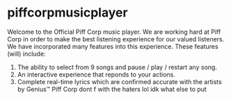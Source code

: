 # piffcorpmusicplayer
Welcome to the Official Piff Corp music player. We are working hard at Piff Corp in order to make the 
best listening experience for our valued listeners. We have incorporated
many features into this experience. These features (will) include:
1. The ability to select from 9 songs and pause / play / restart any song.
2. An interactive experience that reponds to your actions.
3. Complete real-time lyrics which are confirmed accurate with the artists by Genius&trade;
Piff Corp dont f with the haters lol idk what else to put 
